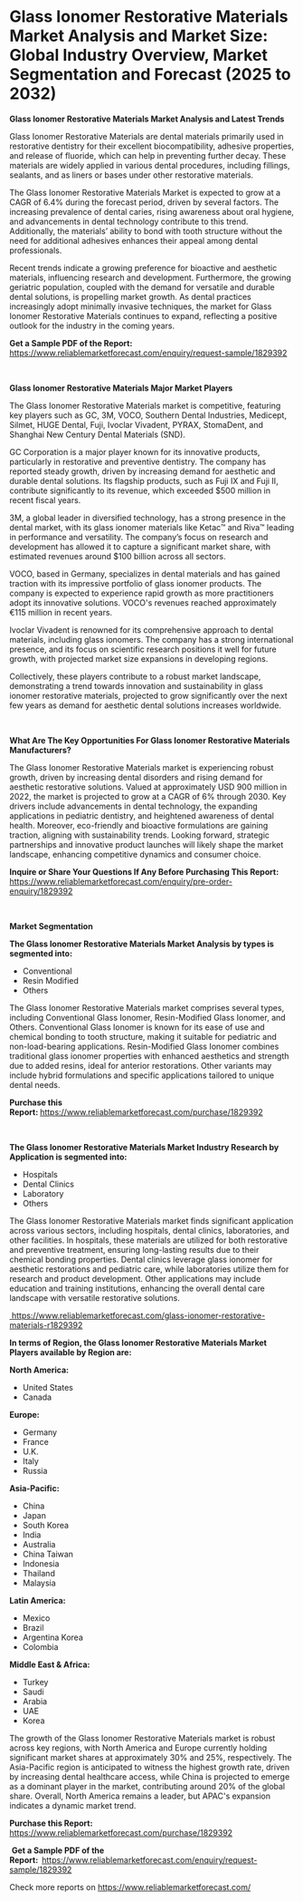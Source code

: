<p><h1>Glass Ionomer Restorative Materials Market Analysis and Market Size: Global Industry Overview, Market Segmentation and Forecast (2025 to 2032)</h1></p><p><strong>Glass Ionomer Restorative Materials Market Analysis and Latest Trends</strong></p>
<p><p>Glass Ionomer Restorative Materials are dental materials primarily used in restorative dentistry for their excellent biocompatibility, adhesive properties, and release of fluoride, which can help in preventing further decay. These materials are widely applied in various dental procedures, including fillings, sealants, and as liners or bases under other restorative materials. </p><p>The Glass Ionomer Restorative Materials Market is expected to grow at a CAGR of 6.4% during the forecast period, driven by several factors. The increasing prevalence of dental caries, rising awareness about oral hygiene, and advancements in dental technology contribute to this trend. Additionally, the materials’ ability to bond with tooth structure without the need for additional adhesives enhances their appeal among dental professionals. </p><p>Recent trends indicate a growing preference for bioactive and aesthetic materials, influencing research and development. Furthermore, the growing geriatric population, coupled with the demand for versatile and durable dental solutions, is propelling market growth. As dental practices increasingly adopt minimally invasive techniques, the market for Glass Ionomer Restorative Materials continues to expand, reflecting a positive outlook for the industry in the coming years.</p></p>
<p><strong>Get a Sample PDF of the Report:&nbsp;</strong> <a href="https://www.reliablemarketforecast.com/enquiry/request-sample/1829392?utm_campaign=3006&utm_medium=2&utm_source=Github&utm_content=ia&utm_term=04032025&utm_id=glass-ionomer-restorative-materials">https://www.reliablemarketforecast.com/enquiry/request-sample/1829392</a></p>
<p>&nbsp;</p>
<p><strong>Glass Ionomer Restorative Materials Major Market Players</strong></p>
<p><p>The Glass Ionomer Restorative Materials market is competitive, featuring key players such as GC, 3M, VOCO, Southern Dental Industries, Medicept, Silmet, HUGE Dental, Fuji, Ivoclar Vivadent, PYRAX, StomaDent, and Shanghai New Century Dental Materials (SND). </p><p>GC Corporation is a major player known for its innovative products, particularly in restorative and preventive dentistry. The company has reported steady growth, driven by increasing demand for aesthetic and durable dental solutions. Its flagship products, such as Fuji IX and Fuji II, contribute significantly to its revenue, which exceeded $500 million in recent fiscal years.</p><p>3M, a global leader in diversified technology, has a strong presence in the dental market, with its glass ionomer materials like Ketac™ and Riva™ leading in performance and versatility. The company’s focus on research and development has allowed it to capture a significant market share, with estimated revenues around $100 billion across all sectors.</p><p>VOCO, based in Germany, specializes in dental materials and has gained traction with its impressive portfolio of glass ionomer products. The company is expected to experience rapid growth as more practitioners adopt its innovative solutions. VOCO's revenues reached approximately €115 million in recent years.</p><p>Ivoclar Vivadent is renowned for its comprehensive approach to dental materials, including glass ionomers. The company has a strong international presence, and its focus on scientific research positions it well for future growth, with projected market size expansions in developing regions.</p><p>Collectively, these players contribute to a robust market landscape, demonstrating a trend towards innovation and sustainability in glass ionomer restorative materials, projected to grow significantly over the next few years as demand for aesthetic dental solutions increases worldwide.</p></p>
<p>&nbsp;</p>
<p><strong>What Are The Key Opportunities For Glass Ionomer Restorative Materials Manufacturers?</strong></p>
<p><p>The Glass Ionomer Restorative Materials market is experiencing robust growth, driven by increasing dental disorders and rising demand for aesthetic restorative solutions. Valued at approximately USD 900 million in 2022, the market is projected to grow at a CAGR of 6% through 2030. Key drivers include advancements in dental technology, the expanding applications in pediatric dentistry, and heightened awareness of dental health. Moreover, eco-friendly and bioactive formulations are gaining traction, aligning with sustainability trends. Looking forward, strategic partnerships and innovative product launches will likely shape the market landscape, enhancing competitive dynamics and consumer choice.</p></p>
<p><strong>Inquire or Share Your Questions If Any Before Purchasing This Report:</strong> <a href="https://www.reliablemarketforecast.com/enquiry/pre-order-enquiry/1829392?utm_campaign=3006&utm_medium=2&utm_source=Github&utm_content=ia&utm_term=04032025&utm_id=glass-ionomer-restorative-materials">https://www.reliablemarketforecast.com/enquiry/pre-order-enquiry/1829392</a></p>
<p>&nbsp;</p>
<p><strong>Market Segmentation</strong></p>
<p><strong>The Glass Ionomer Restorative Materials Market Analysis by types is segmented into:</strong></p>
<p><ul><li>Conventional</li><li>Resin Modified</li><li>Others</li></ul></p>
<p><p>The Glass Ionomer Restorative Materials market comprises several types, including Conventional Glass Ionomer, Resin-Modified Glass Ionomer, and Others. Conventional Glass Ionomer is known for its ease of use and chemical bonding to tooth structure, making it suitable for pediatric and non-load-bearing applications. Resin-Modified Glass Ionomer combines traditional glass ionomer properties with enhanced aesthetics and strength due to added resins, ideal for anterior restorations. Other variants may include hybrid formulations and specific applications tailored to unique dental needs.</p></p>
<p><strong>Purchase this Report:&nbsp;</strong><a href="https://www.reliablemarketforecast.com/purchase/1829392?utm_campaign=3006&utm_medium=2&utm_source=Github&utm_content=ia&utm_term=04032025&utm_id=glass-ionomer-restorative-materials">https://www.reliablemarketforecast.com/purchase/1829392</a></p>
<p>&nbsp;</p>
<p><strong>The Glass Ionomer Restorative Materials Market Industry Research by Application is segmented into:</strong></p>
<p><ul><li>Hospitals</li><li>Dental Clinics</li><li>Laboratory</li><li>Others</li></ul></p>
<p><p>The Glass Ionomer Restorative Materials market finds significant application across various sectors, including hospitals, dental clinics, laboratories, and other facilities. In hospitals, these materials are utilized for both restorative and preventive treatment, ensuring long-lasting results due to their chemical bonding properties. Dental clinics leverage glass ionomer for aesthetic restorations and pediatric care, while laboratories utilize them for research and product development. Other applications may include education and training institutions, enhancing the overall dental care landscape with versatile restorative solutions.</p></p>
<p><a href="https://www.reliablemarketforecast.com/glass-ionomer-restorative-materials-r1829392?utm_campaign=3006&utm_medium=2&utm_source=Github&utm_content=ia&utm_term=04032025&utm_id=glass-ionomer-restorative-materials">&nbsp;https://www.reliablemarketforecast.com/glass-ionomer-restorative-materials-r1829392</a></p>
<p><strong>In terms of Region, the Glass Ionomer Restorative Materials Market Players available by Region are:</strong></p>
<p>
    <p> <strong> North America: </strong>
        <ul>
            <li>United States</li>
            <li>Canada</li>
        </ul>
        </p> 
    <p> <strong> Europe: </strong>
        <ul>
            <li>Germany</li>
            <li>France</li>
            <li>U.K.</li>
            <li>Italy</li>
            <li>Russia</li>
        </ul>
        </p> 
    <p> <strong> Asia-Pacific: </strong>
        <ul>
            <li>China</li>
            <li>Japan</li>
            <li>South Korea</li>
            <li>India</li>
            <li>Australia</li>
            <li>China Taiwan</li>
            <li>Indonesia</li>
            <li>Thailand</li>
            <li>Malaysia</li>
        </ul>
        </p> 
    <p> <strong> Latin America: </strong>
        <ul>
            <li>Mexico</li>
            <li>Brazil</li>
            <li>Argentina Korea</li>
            <li>Colombia</li>
        </ul>
        </p> 
    <p> <strong> Middle East & Africa: </strong>
        <ul>
            <li>Turkey</li>
            <li>Saudi</li>
            <li>Arabia</li>
            <li>UAE</li>
            <li>Korea</li>
        </ul>
    </p>
    </p>
<p><p>The growth of the Glass Ionomer Restorative Materials market is robust across key regions, with North America and Europe currently holding significant market shares at approximately 30% and 25%, respectively. The Asia-Pacific region is anticipated to witness the highest growth rate, driven by increasing dental healthcare access, while China is projected to emerge as a dominant player in the market, contributing around 20% of the global share. Overall, North America remains a leader, but APAC's expansion indicates a dynamic market trend.</p></p>
<p><strong>Purchase this Report: </strong><a href="https://www.reliablemarketforecast.com/purchase/1829392?utm_campaign=3006&utm_medium=2&utm_source=Github&utm_content=ia&utm_term=04032025&utm_id=glass-ionomer-restorative-materials">https://www.reliablemarketforecast.com/purchase/1829392</a></p>
<p>&nbsp;<strong>Get a Sample PDF of the Report:&nbsp;&nbsp;</strong><a href="https://www.reliablemarketforecast.com/enquiry/request-sample/1829392?utm_campaign=3006&utm_medium=2&utm_source=Github&utm_content=ia&utm_term=04032025&utm_id=glass-ionomer-restorative-materials">https://www.reliablemarketforecast.com/enquiry/request-sample/1829392</a></p>
<p><strong></strong></p>
<p>Check more reports on <a href="https://www.reliablemarketforecast.com/?utm_campaign=3006&utm_medium=2&utm_source=Github&utm_content=ia&utm_term=04032025&utm_id=glass-ionomer-restorative-materials">https://www.reliablemarketforecast.com/</a></p>